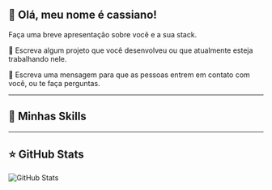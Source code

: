 ## 💜 Olá, meu nome é cassiano!

Faça uma breve apresentação sobre você e a sua stack.

🔭 Escreva algum projeto que você desenvolveu ou que atualmente esteja trabalhando nele.

💬 Escreva uma mensagem para que as pessoas entrem em contato com você, ou te faça perguntas.

---

## 🚀 Minhas Skills


---

## ⭐ GitHub Stats

![GitHub Stats](https://github-readme-stats.vercel.app/api?username=iuricode&show_icons=true)
